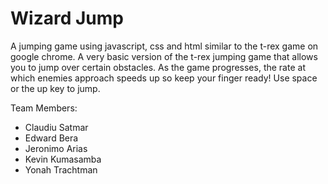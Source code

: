 # Wizard Jump
A jumping game using javascript, css and html similar to the t-rex game on google chrome.
A very basic version of the t-rex jumping game that allows you to jump over certain obstacles.
As the game progresses, the rate at which enemies approach speeds up so keep your finger ready!
Use space or the up key to jump.


Team Members:
- Claudiu Satmar
- Edward Bera
- Jeronimo Arias
- Kevin Kumasamba
- Yonah Trachtman
